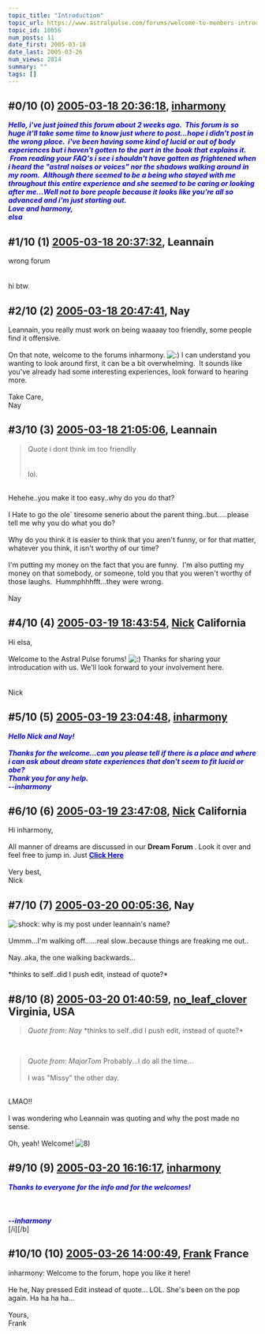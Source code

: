 ```yaml
---
topic_title: "Introduction"
topic_url: https://www.astralpulse.com/forums/welcome-to-members-introductions!/introduction-18056
topic_id: 18056
num_posts: 11
date_first: 2005-03-18
date_last: 2005-03-26
num_views: 2814
summary: ""
tags: []
---
```


## \#0/10 (0) [2005-03-18 20:36:18](https://www.astralpulse.com/forums/index.php?msg=156448), [inharmony](https://www.astralpulse.com/forums/profile/?u=8540)  ##
<section>
<span class="bbc_color" style="color: blue;">
 <i>
  <b>
   Hello, i've just joined this forum about 2 weeks ago.  This forum is so huge it'll take some time to know just where to post...hope i didn't post in the wrong place.  i've been having some kind of lucid or out of body experiences but i haven't gotten to the part in the book that explains it.  From reading your FAQ's i see i shouldn't have gotten as frightened when i heard the "astral noises or voices" nor the shadows walking around in my room.  Although there seemed to be a being who stayed with me throughout this entire experience and she seemed to be caring or looking after me...Well not to bore people because it looks like you're all so advanced and i'm just starting out.
   <br>
   Love and harmony,
   <br>
   elsa
  </b>
 </i>
</span>
</section>

## \#1/10 (1) [2005-03-18 20:37:32](https://www.astralpulse.com/forums/index.php?msg=156449), Leannain  ##
<section>
wrong forum
<br>
<br>
<br>
hi btw.
</section>

## \#2/10 (2) [2005-03-18 20:47:41](https://www.astralpulse.com/forums/index.php?msg=156452), Nay  ##
<section>
Leannain, you really must work on being waaaay too friendly, some people find it offensive.
<br>
<br>
On that note, welcome to the forums inharmony.
<img alt=":)" class="smiley" src="https://www.astralpulse.com/forums/Smileys/fugue/smiley.png" title="Smiley"/>
I can understand you wanting to look around first, it can be a bit overwhelming.  It sounds like you've already had some interesting experiences, look forward to hearing more.
<br>
<br>
Take Care,
<br>
Nay
</section>

## \#3/10 (3) [2005-03-18 21:05:06](https://www.astralpulse.com/forums/index.php?msg=156455), Leannain  ##
<section>
<blockquote class="bbc_standard_quote">
 <cite>
  Quote
 </cite>
 i dont think im too friendlly
 <br>
 <br>
 <br>
 lol.
</blockquote>
<br>
Hehehe..you make it too easy..why do you do that?
<br>
<br>
I Hate to go the ole` tiresome senerio about the parent thing..but.....please tell me why you do what you do?
<br>
<br>
Why do you think it is easier to think that you aren't funny, or for that matter, whatever you think, it isn't worthy of our time?
<br>
<br>
I'm putting my money on the fact that you are funny.  I'm also putting my money on that somebody, or someone, told you that you weren't worthy of those laughs.  Hummphhhfft...they were wrong.
<br>
<br>
Nay
</section>

## \#4/10 (4) [2005-03-19 18:43:54](https://www.astralpulse.com/forums/index.php?msg=156623), [Nick](https://www.astralpulse.com/forums/profile/?u=2080) California ##
<section>
Hi elsa,
<br>
<br>
Welcome to the Astral Pulse forums!
<img alt=":)" class="smiley" src="https://www.astralpulse.com/forums/Smileys/fugue/smiley.png" title="Smiley"/>
Thanks for sharing your introducation with us. We'll look forward to your involvement here.
<br>
<br>
<br>
Nick
</section>

## \#5/10 (5) [2005-03-19 23:04:48](https://www.astralpulse.com/forums/index.php?msg=156685), [inharmony](https://www.astralpulse.com/forums/profile/?u=8540)  ##
<section>
<span class="bbc_color" style="color: blue;">
 <i>
  <b>
   Hello Nick and Nay!
   <br>
   <br>
   Thanks for the welcome...can you please tell if there is a place and where i can ask about dream state experiences that don't seem to fit lucid or obe?
   <br>
   Thank you for any help.
   <br>
   --inharmony
  </b>
 </i>
</span>
</section>

## \#6/10 (6) [2005-03-19 23:47:08](https://www.astralpulse.com/forums/index.php?msg=156692), [Nick](https://www.astralpulse.com/forums/profile/?u=2080) California ##
<section>
Hi inharmony,
<br>
<br>
All manner of dreams are discussed in our
<b>
 Dream Forum
</b>
. Look it over and feel free to jump in. Just
<a class="bbc_link" href="http://www.astralpulse.com/forums/viewforum.php?f=22" rel="noopener" target="_blank">
 <span class="bbc_color" style="color: blue;">
  <b>
   Click Here
  </b>
 </span>
</a>
<br>
<br>
Very best,
<br>
Nick
</section>

## \#7/10 (7) [2005-03-20 00:05:36](https://www.astralpulse.com/forums/index.php?msg=156696), Nay  ##
<section>
<img alt=":shock:" class="smiley" src="https://www.astralpulse.com/forums/Smileys/fugue/shocked.png" title="Shocked"/>
why is my post under leannain's name?
<br>
<br>
Ummm...I'm walking off......real slow..because things are freaking me out..
<br>
<br>
Nay..aka, the one walking backwards...
<br>
<br>
*thinks to self..did I push edit, instead of quote?*
</section>

## \#8/10 (8) [2005-03-20 01:40:59](https://www.astralpulse.com/forums/index.php?msg=156703), [no_leaf_clover](https://www.astralpulse.com/forums/profile/?u=1764) Virginia, USA ##
<section>
<blockquote class="bbc_standard_quote">
 <cite>
  Quote from: Nay
 </cite>
 *thinks to self..did I push edit, instead of quote?*
</blockquote>
<br>
<blockquote class="bbc_standard_quote">
 <cite>
  Quote from: MajorTom
 </cite>
 Probably...I do all the time...
 <br>
 <br>
 I was "Missy" the other day.
</blockquote>
<br>
LMAO!!
<br>
<br>
I was wondering who Leannain was quoting and why the post made no sense.
<br>
<br>
Oh, yeah! Welcome!
<img alt="8)" class="smiley" src="https://www.astralpulse.com/forums/Smileys/fugue/cool.png" title="Cool"/>
</section>

## \#9/10 (9) [2005-03-20 16:16:17](https://www.astralpulse.com/forums/index.php?msg=156779), [inharmony](https://www.astralpulse.com/forums/profile/?u=8540)  ##
<section>
<span class="bbc_color" style="color: blue;">
 <i>
  <b>
   Thanks to everyone for the info and for the welcomes!
   <br>
   <br>
   <br>
   <br>
   --inharmony
  </b>
 </i>
</span>
<br>
[/i][/b]
</section>

## \#10/10 (10) [2005-03-26 14:00:49](https://www.astralpulse.com/forums/index.php?msg=157699), [Frank](https://www.astralpulse.com/forums/profile/?u=359) France ##
<section>
inharmony: Welcome to the forum, hope you like it here!
<br>
<br>
He he, Nay pressed Edit instead of quote... LOL. She's been on the pop again. Ha ha ha ha...
<br>
<br>
Yours,
<br>
Frank
</section>